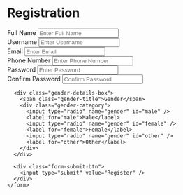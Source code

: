 <!DOCTYPE html>
<html>
<head>
  <meta charset="utf-8" />
  <title>Registration Form</title>
  <meta name="viewport" content="width=device-width, initial-scale=1.0" />
  <link rel="stylesheet" href="style.css" />
</head>
<body>
  <div class="container">
    <h1 class="form-title">Registration</h1>
    <form action="#">
      <div class="main-user-info">
        <div class="user-input-box">
          <label for="fullname">Full Name</label>
          <input type="text" id="fullname" name="fullname" placeholder="Enter Full Name" />
        </div>
        <div class="user-input-box">
          <label for="username">Username</label>
          <input type="text" id="username" name="username" placeholder="Enter Username" />
        </div>
        <div class="user-input-box">
          <label for="email">Email</label>
          <input type="email" id="email" name="email" placeholder="Enter Email" />
        </div>
        <div class="user-input-box">
          <label for="phoneNumber">Phone Number</label>
          <input type="tel" id="phoneNumber" name="phoneNumber" placeholder="Enter Phone Number" />
        </div>
        <div class="user-input-box">
          <label for="password">Password</label>
          <input type="password" id="password" name="password" placeholder="Enter Password" />
        </div>
        <div class="user-input-box">
          <label for="confirmPassword">Confirm Password</label>
          <input type="password" id="confirmPassword" name="confirmPassword" placeholder="Confirm Password" />
        </div>
      </div>

      <div class="gender-details-box">
        <span class="gender-title">Gender</span>
        <div class="gender-category">
          <input type="radio" name="gender" id="male" />
          <label for="male">Male</label>
          <input type="radio" name="gender" id="female" />
          <label for="female">Female</label>
          <input type="radio" name="gender" id="other" />
          <label for="other">Other</label>
        </div>
      </div>

      <div class="form-submit-btn">
        <input type="submit" value="Register" />
      </div>
    </form>
  </div>
</body>
</html>

